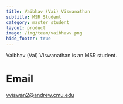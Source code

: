```yaml
---
title: Vaibhav (Vai) Viswanathan
subtitle: MSR Student
category: master_student
layout: product
image: /img/team/vaibhavv.png
hide_footer: true
---
```


Vaibhav (Vai) Viswanathan is an MSR student.

# Email #
vviswan2@andrew.cmu.edu
